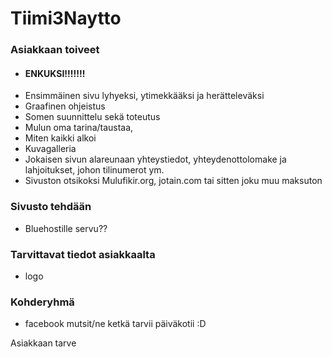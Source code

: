 # Tiimi3Naytto
### Asiakkaan toiveet

- #### ENKUKSI!!!!!!!
- Ensimmäinen sivu lyhyeksi, ytimekkääksi ja herätteleväksi
- Graafinen ohjeistus
- Somen suunnittelu sekä toteutus
- Mulun oma tarina/taustaa,
- Miten kaikki alkoi 
- Kuvagalleria
- Jokaisen sivun alareunaan yhteystiedot, yhteydenottolomake ja lahjoitukset, johon 	tilinumerot ym.
- Sivuston otsikoksi Mulufikir.org, jotain.com tai sitten joku muu maksuton

### Sivusto tehdään 

- Bluehostille servu??

### Tarvittavat tiedot asiakkaalta

- logo

### Kohderyhmä

- facebook mutsit/ne ketkä tarvii päiväkotii :D

Asiakkaan tarve
